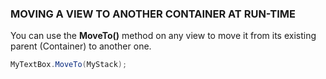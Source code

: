 ﻿
### MOVING A VIEW TO ANOTHER CONTAINER AT RUN-TIME

You can use the **MoveTo()** method on any view to move it from its existing parent (Container) to another one.

```csharp
MyTextBox.MoveTo(MyStack);
```